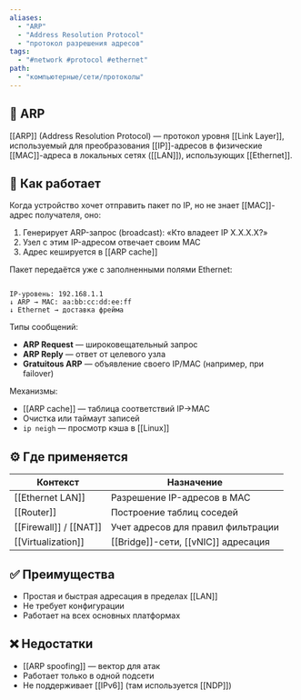 ```yaml
---
aliases:
  - "ARP"
  - "Address Resolution Protocol"
  - "протокол разрешения адресов"
tags:
  - "#network #protocol #ethernet"
path:
  - "компьютерные/сети/протоколы"
---
```


## 📌 ARP  
[[ARP]] (Address Resolution Protocol) — протокол уровня [[Link Layer]], используемый для преобразования [[IP]]-адресов в физические [[MAC]]-адреса в локальных сетях ([[LAN]]), использующих [[Ethernet]].

## 🧠 Как работает  
Когда устройство хочет отправить пакет по IP, но не знает [[MAC]]-адрес получателя, оно:

1. Генерирует ARP-запрос (broadcast): «Кто владеет IP X.X.X.X?»  
2. Узел с этим IP-адресом отвечает своим MAC  
3. Адрес кешируется в [[ARP cache]]

Пакет передаётся уже с заполненными полями Ethernet:

```

IP-уровень: 192.168.1.1  
↓ ARP → MAC: aa:bb:cc:dd:ee:ff  
↓ Ethernet → доставка фрейма

```

Типы сообщений:

- **ARP Request** — широковещательный запрос  
- **ARP Reply** — ответ от целевого узла  
- **Gratuitous ARP** — объявление своего IP/MAC (например, при failover)

Механизмы:

- [[ARP cache]] — таблица соответствий IP→MAC  
- Очистка или таймаут записей  
- `ip neigh` — просмотр кэша в [[Linux]]

## ⚙️ Где применяется

| Контекст           | Назначение                                 |
|---------------------|--------------------------------------------|
| [[Ethernet LAN]]     | Разрешение IP-адресов в MAC               |
| [[Router]]           | Построение таблиц соседей                 |
| [[Firewall]] / [[NAT]] | Учет адресов для правил фильтрации      |
| [[Virtualization]]   | [[Bridge]]-сети, [[vNIC]] адресация       |

## ✅ Преимущества  
- Простая и быстрая адресация в пределах [[LAN]]  
- Не требует конфигурации  
- Работает на всех основных платформах

## ❌ Недостатки  
- [[ARP spoofing]] — вектор для атак  
- Работает только в одной подсети  
- Не поддерживает [[IPv6]] (там используется [[NDP]])
```